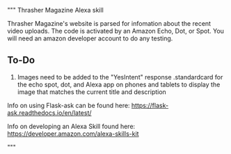 """
Thrasher Magazine Alexa skill

Thrasher Magazine's website is parsed for infomation about the recent video
 uploads. The code is activated by an Amazon Echo, Dot, or Spot. You will need an amazon
 developer account to do any testing.

 To-Do
 -----
1. Images need to be added to the "YesIntent" response .standardcard for the
echo spot, dot, and Alexa app on phones and tablets to display the image that
matches the current title and description



Info on using Flask-ask can be found here:
https://flask-ask.readthedocs.io/en/latest/

Info on developing an Alexa Skill found here:
https://developer.amazon.com/alexa-skills-kit

"""
